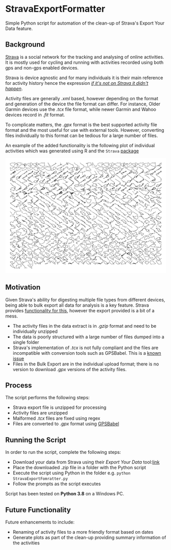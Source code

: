 # StravaExportFormatter
Simple Python script for automation of the clean-up of Strava's Export Your Data feature.

## Background
[Strava](https://www.strava.com) is a social network for the tracking and analysing of online activities. It is mostly used for cycling and running with activities recorded using both gps and non-gps enabled devices. 

Strava is device agnostic and for many individuals it is their main reference for activity history hence the expression *[if it's not on Strava it didn't happen](https://www.bicycling.com/culture/a22736718/why-strava-and-instagram-are-so-addicting-for-cyclists/)*.

Activity files are generally *.xml* based, however depending on the format and generation of the device the file format can differ. For instance, Older Garmin devices use the *.tcx* file format, while newer Garmin and Wahoo devices record in *.fit* format. 

To complicate matters, the *.gpx* format is the best supported activity file format and the most useful for use with external tools. However, converting files individually to this format can be tedious for a large number of files. 

An example of the added functionality is the following plot of individual activities which was generated using R and the `Strava` [package](https://github.com/marcusvolz/strava)

![](/plots/facets_plot-1.png)

## Motivation
Given Strava's ability for digesting multiple file types from different devices, being able to bulk export all data for analysis is a key feature. Strava provides [functionality for this](https://support.strava.com/hc/en-us/articles/216918437-Exporting-your-Data-and-Bulk-Export), however the export provided is a bit of a mess.

- The activity files in the data extract is in *.gzip* format and need to be individually unzipped
- The data is poorly structured with a large number of files dumped into a single folder
- Strava's implementation of *.tcx*  is not fully compliant and the files are incompatible with conversion tools such as GPSBabel. This is a [known issue](https://github.com/gpsbabel/gpsbabel/issues/371)
- Files in the Bulk Export are in the individual upload format; there is no version to download *.gpx* versions of the activity files.

## Process
The script performs the following steps:

- Strava export file is unzipped for processing
- Activity files are unzipped
- Malformed *.tcx* files are fixed using regex
- Files are converted to *.gpx* format using [GPSBabel](https://www.gpsbabel.org/)

## Running the Script
In order to run the script, complete the following steps:

- Download your data from Strava using their *Export Your Data* tool:[link](https://support.strava.com/hc/en-us/articles/216918437-Exporting-your-Data-and-Bulk-Export)
- Place the downloaded *.zip* file in a folder with the Python script
- Execute the script using Python in the folder e.g. `python StravaExportFomratter.py`
- Follow the prompts as the script executes

Script has been tested on **Python 3.8** on a Windows PC. 

## Future Functionality
Future enhancements to include:

- Renaming of activity files to a more friendly format based on dates
- Generate plots as part of the clean-up providing summary information of the activities





